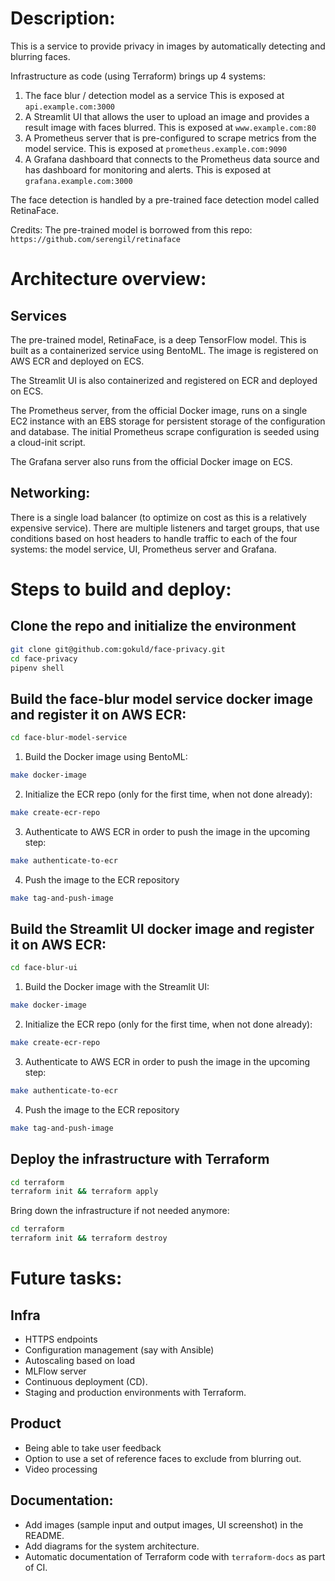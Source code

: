 # Description:

This is a service to provide privacy in images by automatically detecting and blurring faces.

Infrastructure as code (using Terraform) brings up 4 systems:

1. The face blur / detection model as a service
This is exposed at `api.example.com:3000`
2. A Streamlit UI that allows the user to upload an image and provides a result image with faces blurred.
This is exposed at `www.example.com:80`
3. A Prometheus server that is pre-configured to scrape metrics from the model service.
This is exposed at `prometheus.example.com:9090`
4. A Grafana dashboard that connects to the Prometheus data source and has dashboard for monitoring and alerts.
This is exposed at `grafana.example.com:3000`

The face detection is handled by a pre-trained face detection model called RetinaFace.

Credits: The pre-trained model is borrowed from this repo:
`https://github.com/serengil/retinaface`

# Architecture overview:

## Services
The pre-trained model, RetinaFace, is a deep TensorFlow model. This is
built as a containerized service using BentoML.  The image is
registered on AWS ECR and deployed on ECS.

The Streamlit UI is also containerized and registered on ECR and deployed on ECS.

The Prometheus server, from the official Docker image, runs on a
single EC2 instance with an EBS storage for persistent storage of the
configuration and database.  The initial Prometheus scrape
configuration is seeded using a cloud-init script.

The Grafana server also runs from the official Docker image on ECS.

## Networking:
There is a single load balancer (to optimize on cost as this is a
relatively expensive service).  There are multiple listeners and
target groups, that use conditions based on host headers to handle
traffic to each of the four systems: the model service, UI, Prometheus
server and Grafana.

# Steps to build and deploy:

## Clone the repo and initialize the environment

``` bash
git clone git@github.com:gokuld/face-privacy.git
cd face-privacy
pipenv shell
```

## Build the face-blur model service docker image and register it on AWS ECR:

``` bash
cd face-blur-model-service
```

1. Build the Docker image using BentoML:

``` bash
make docker-image
```

2. Initialize the ECR repo (only for the first time, when not done already):

``` bash
make create-ecr-repo
```

3. Authenticate to AWS ECR in order to push the image in the upcoming step:

``` bash
make authenticate-to-ecr
```

4. Push the image to the ECR repository
``` bash
make tag-and-push-image
```

## Build the Streamlit UI docker image and register it on AWS ECR:

``` bash
cd face-blur-ui
```

1. Build the Docker image with the Streamlit UI:

``` bash
make docker-image
```

2. Initialize the ECR repo (only for the first time, when not done already):

``` bash
make create-ecr-repo
```

3. Authenticate to AWS ECR in order to push the image in the upcoming step:

``` bash
make authenticate-to-ecr
```

4. Push the image to the ECR repository
``` bash
make tag-and-push-image
```

## Deploy the infrastructure with Terraform

``` bash
cd terraform
terraform init && terraform apply
```

Bring down the infrastructure if not needed anymore:
``` bash
cd terraform
terraform init && terraform destroy
```

# Future tasks:
## Infra
* HTTPS endpoints
* Configuration management (say with Ansible)
* Autoscaling based on load
* MLFlow server
* Continuous deployment (CD).
* Staging and production environments with Terraform.
## Product
* Being able to take user feedback
* Option to use a set of reference faces to exclude from blurring out.
* Video processing
## Documentation:
* Add images (sample input and output images, UI screenshot) in the README.
* Add diagrams for the system architecture.
* Automatic documentation of Terraform code with `terraform-docs` as part of CI.
